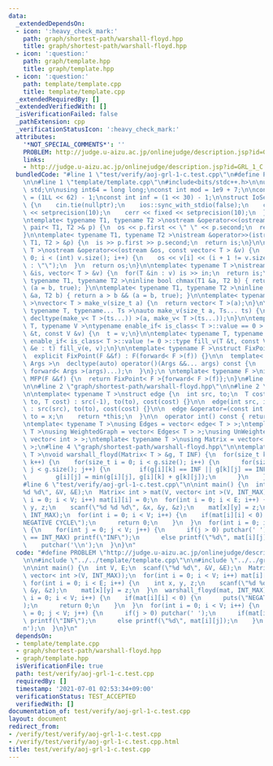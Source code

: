 ```yaml
---
data:
  _extendedDependsOn:
  - icon: ':heavy_check_mark:'
    path: graph/shortest-path/warshall-floyd.hpp
    title: graph/shortest-path/warshall-floyd.hpp
  - icon: ':question:'
    path: graph/template.hpp
    title: graph/template.hpp
  - icon: ':question:'
    path: template/template.cpp
    title: template/template.cpp
  _extendedRequiredBy: []
  _extendedVerifiedWith: []
  _isVerificationFailed: false
  _pathExtension: cpp
  _verificationStatusIcon: ':heavy_check_mark:'
  attributes:
    '*NOT_SPECIAL_COMMENTS*': ''
    PROBLEM: http://judge.u-aizu.ac.jp/onlinejudge/description.jsp?id=GRL_1_C
    links:
    - http://judge.u-aizu.ac.jp/onlinejudge/description.jsp?id=GRL_1_C
  bundledCode: "#line 1 \"test/verify/aoj-grl-1-c.test.cpp\"\n#define PROBLEM \"http://judge.u-aizu.ac.jp/onlinejudge/description.jsp?id=GRL_1_C\"\
    \n\n#line 1 \"template/template.cpp\"\n#include<bits/stdc++.h>\n\nusing namespace\
    \ std;\n\nusing int64 = long long;\nconst int mod = 1e9 + 7;\n\nconst int64 infll\
    \ = (1LL << 62) - 1;\nconst int inf = (1 << 30) - 1;\n\nstruct IoSetup {\n  IoSetup()\
    \ {\n    cin.tie(nullptr);\n    ios::sync_with_stdio(false);\n    cout << fixed\
    \ << setprecision(10);\n    cerr << fixed << setprecision(10);\n  }\n} iosetup;\n\
    \ntemplate< typename T1, typename T2 >\nostream &operator<<(ostream &os, const\
    \ pair< T1, T2 >& p) {\n  os << p.first << \" \" << p.second;\n  return os;\n\
    }\n\ntemplate< typename T1, typename T2 >\nistream &operator>>(istream &is, pair<\
    \ T1, T2 > &p) {\n  is >> p.first >> p.second;\n  return is;\n}\n\ntemplate< typename\
    \ T >\nostream &operator<<(ostream &os, const vector< T > &v) {\n  for(int i =\
    \ 0; i < (int) v.size(); i++) {\n    os << v[i] << (i + 1 != v.size() ? \" \"\
    \ : \"\");\n  }\n  return os;\n}\n\ntemplate< typename T >\nistream &operator>>(istream\
    \ &is, vector< T > &v) {\n  for(T &in : v) is >> in;\n  return is;\n}\n\ntemplate<\
    \ typename T1, typename T2 >\ninline bool chmax(T1 &a, T2 b) { return a < b &&\
    \ (a = b, true); }\n\ntemplate< typename T1, typename T2 >\ninline bool chmin(T1\
    \ &a, T2 b) { return a > b && (a = b, true); }\n\ntemplate< typename T = int64\
    \ >\nvector< T > make_v(size_t a) {\n  return vector< T >(a);\n}\n\ntemplate<\
    \ typename T, typename... Ts >\nauto make_v(size_t a, Ts... ts) {\n  return vector<\
    \ decltype(make_v< T >(ts...)) >(a, make_v< T >(ts...));\n}\n\ntemplate< typename\
    \ T, typename V >\ntypename enable_if< is_class< T >::value == 0 >::type fill_v(T\
    \ &t, const V &v) {\n  t = v;\n}\n\ntemplate< typename T, typename V >\ntypename\
    \ enable_if< is_class< T >::value != 0 >::type fill_v(T &t, const V &v) {\n  for(auto\
    \ &e : t) fill_v(e, v);\n}\n\ntemplate< typename F >\nstruct FixPoint : F {\n\
    \  explicit FixPoint(F &&f) : F(forward< F >(f)) {}\n\n  template< typename...\
    \ Args >\n  decltype(auto) operator()(Args &&... args) const {\n    return F::operator()(*this,\
    \ forward< Args >(args)...);\n  }\n};\n \ntemplate< typename F >\ninline decltype(auto)\
    \ MFP(F &&f) {\n  return FixPoint< F >{forward< F >(f)};\n}\n#line 4 \"test/verify/aoj-grl-1-c.test.cpp\"\
    \n\n#line 2 \"graph/shortest-path/warshall-floyd.hpp\"\n\n#line 2 \"graph/template.hpp\"\
    \n\ntemplate< typename T >\nstruct edge {\n  int src, to;\n  T cost;\n\n  edge(int\
    \ to, T cost) : src(-1), to(to), cost(cost) {}\n\n  edge(int src, int to, T cost)\
    \ : src(src), to(to), cost(cost) {}\n\n  edge &operator=(const int &x) {\n   \
    \ to = x;\n    return *this;\n  }\n\n  operator int() const { return to; }\n};\n\
    \ntemplate< typename T >\nusing Edges = vector< edge< T > >;\ntemplate< typename\
    \ T >\nusing WeightedGraph = vector< Edges< T > >;\nusing UnWeightedGraph = vector<\
    \ vector< int > >;\ntemplate< typename T >\nusing Matrix = vector< vector< T >\
    \ >;\n#line 4 \"graph/shortest-path/warshall-floyd.hpp\"\n\ntemplate< typename\
    \ T >\nvoid warshall_floyd(Matrix< T > &g, T INF) {\n  for(size_t k = 0; k < g.size();\
    \ k++) {\n    for(size_t i = 0; i < g.size(); i++) {\n      for(size_t j = 0;\
    \ j < g.size(); j++) {\n        if(g[i][k] == INF || g[k][j] == INF) continue;\n\
    \        g[i][j] = min(g[i][j], g[i][k] + g[k][j]);\n      }\n    }\n  }\n}\n\
    #line 6 \"test/verify/aoj-grl-1-c.test.cpp\"\n\nint main() {\n  int V, E;\n  scanf(\"\
    %d %d\", &V, &E);\n  Matrix< int > mat(V, vector< int >(V, INT_MAX));\n  for(int\
    \ i = 0; i < V; i++) mat[i][i] = 0;\n  for(int i = 0; i < E; i++) {\n    int x,\
    \ y, z;\n    scanf(\"%d %d %d\", &x, &y, &z);\n    mat[x][y] = z;\n  }\n  warshall_floyd(mat,\
    \ INT_MAX);\n  for(int i = 0; i < V; i++) {\n    if(mat[i][i] < 0) {\n      puts(\"\
    NEGATIVE CYCLE\");\n      return 0;\n    }\n  }\n  for(int i = 0; i < V; i++)\
    \ {\n    for(int j = 0; j < V; j++) {\n      if(j > 0) putchar(' ');\n      if(mat[i][j]\
    \ == INT_MAX) printf(\"INF\");\n      else printf(\"%d\", mat[i][j]);\n    }\n\
    \    putchar('\\n');\n  }\n}\n"
  code: "#define PROBLEM \"http://judge.u-aizu.ac.jp/onlinejudge/description.jsp?id=GRL_1_C\"\
    \n\n#include \"../../template/template.cpp\"\n\n#include \"../../graph/shortest-path/warshall-floyd.hpp\"\
    \n\nint main() {\n  int V, E;\n  scanf(\"%d %d\", &V, &E);\n  Matrix< int > mat(V,\
    \ vector< int >(V, INT_MAX));\n  for(int i = 0; i < V; i++) mat[i][i] = 0;\n \
    \ for(int i = 0; i < E; i++) {\n    int x, y, z;\n    scanf(\"%d %d %d\", &x,\
    \ &y, &z);\n    mat[x][y] = z;\n  }\n  warshall_floyd(mat, INT_MAX);\n  for(int\
    \ i = 0; i < V; i++) {\n    if(mat[i][i] < 0) {\n      puts(\"NEGATIVE CYCLE\"\
    );\n      return 0;\n    }\n  }\n  for(int i = 0; i < V; i++) {\n    for(int j\
    \ = 0; j < V; j++) {\n      if(j > 0) putchar(' ');\n      if(mat[i][j] == INT_MAX)\
    \ printf(\"INF\");\n      else printf(\"%d\", mat[i][j]);\n    }\n    putchar('\\\
    n');\n  }\n}\n"
  dependsOn:
  - template/template.cpp
  - graph/shortest-path/warshall-floyd.hpp
  - graph/template.hpp
  isVerificationFile: true
  path: test/verify/aoj-grl-1-c.test.cpp
  requiredBy: []
  timestamp: '2021-07-01 02:53:34+09:00'
  verificationStatus: TEST_ACCEPTED
  verifiedWith: []
documentation_of: test/verify/aoj-grl-1-c.test.cpp
layout: document
redirect_from:
- /verify/test/verify/aoj-grl-1-c.test.cpp
- /verify/test/verify/aoj-grl-1-c.test.cpp.html
title: test/verify/aoj-grl-1-c.test.cpp
---
```

